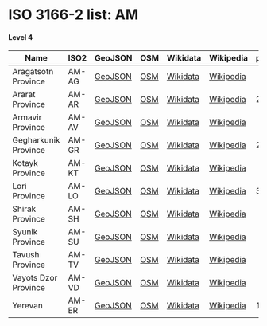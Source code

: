 # ISO 3166-2 list: AM


#### Level 4
Name | ISO2 | GeoJSON | OSM | Wikidata | Wikipedia | population 
--- | --- | --- | --- | --- | --- | --- 
Aragatsotn Province | AM-AG | [GeoJSON](../../export/geojson/q7/iso2/AM/AM-AG.geojson) | [OSM](https://www.openstreetmap.org/relation/3917110) | [Wikidata](https://www.wikidata.org/wiki/Q17915) | [Wikipedia](http://en.wikipedia.org/wiki/hy%3A%D4%B1%D6%80%D5%A1%D5%A3%D5%A1%D5%AE%D5%B8%D5%BF%D5%B6%D5%AB%20%D5%B4%D5%A1%D6%80%D5%A6) | 
Ararat Province | AM-AR | [GeoJSON](../../export/geojson/q7/iso2/AM/AM-AR.geojson) | [OSM](https://www.openstreetmap.org/relation/364083) | [Wikidata](https://www.wikidata.org/wiki/Q199880) | [Wikipedia](http://en.wikipedia.org/wiki/hy%3A%D4%B1%D6%80%D5%A1%D6%80%D5%A1%D5%BF%D5%AB%20%D5%B4%D5%A1%D6%80%D5%A6) | 260367
Armavir Province | AM-AV | [GeoJSON](../../export/geojson/q7/iso2/AM/AM-AV.geojson) | [OSM](https://www.openstreetmap.org/relation/364086) | [Wikidata](https://www.wikidata.org/wiki/Q201147) | [Wikipedia](http://en.wikipedia.org/wiki/hy%3A%D4%B1%D6%80%D5%B4%D5%A1%D5%BE%D5%AB%D6%80%D5%AB%20%D5%B4%D5%A1%D6%80%D5%A6) | 
Gegharkunik Province | AM-GR | [GeoJSON](../../export/geojson/q7/iso2/AM/AM-GR.geojson) | [OSM](https://www.openstreetmap.org/relation/364080) | [Wikidata](https://www.wikidata.org/wiki/Q199905) | [Wikipedia](http://en.wikipedia.org/wiki/hy%3A%D4%B3%D5%A5%D5%B2%D5%A1%D6%80%D6%84%D5%B8%D6%82%D5%B6%D5%AB%D6%84%D5%AB%20%D5%B4%D5%A1%D6%80%D5%A6) | 235075
Kotayk Province | AM-KT | [GeoJSON](../../export/geojson/q7/iso2/AM/AM-KT.geojson) | [OSM](https://www.openstreetmap.org/relation/364084) | [Wikidata](https://www.wikidata.org/wiki/Q4511) | [Wikipedia](http://en.wikipedia.org/wiki/hy%3A%D4%BF%D5%B8%D5%BF%D5%A1%D5%B5%D6%84%D5%AB%20%D5%B4%D5%A1%D6%80%D5%A6) | 
Lori Province | AM-LO | [GeoJSON](../../export/geojson/q7/iso2/AM/AM-LO.geojson) | [OSM](https://www.openstreetmap.org/relation/364078) | [Wikidata](https://www.wikidata.org/wiki/Q200350) | [Wikipedia](http://en.wikipedia.org/wiki/hy%3A%D4%BC%D5%B8%D5%BC%D5%B8%D6%82%20%D5%B4%D5%A1%D6%80%D5%A6) | 392300
Shirak Province | AM-SH | [GeoJSON](../../export/geojson/q7/iso2/AM/AM-SH.geojson) | [OSM](https://www.openstreetmap.org/relation/364077) | [Wikidata](https://www.wikidata.org/wiki/Q201063) | [Wikipedia](http://en.wikipedia.org/wiki/hy%3A%D5%87%D5%AB%D6%80%D5%A1%D5%AF%D5%AB%20%D5%B4%D5%A1%D6%80%D5%A6) | 
Syunik Province | AM-SU | [GeoJSON](../../export/geojson/q7/iso2/AM/AM-SU.geojson) | [OSM](https://www.openstreetmap.org/relation/364082) | [Wikidata](https://www.wikidata.org/wiki/Q2523428) | [Wikipedia](http://en.wikipedia.org/wiki/ru%3A%D0%A1%D1%8E%D0%BD%D0%B8%D0%BA%D1%81%D0%BA%D0%B0%D1%8F%20%D0%BE%D0%B1%D0%BB%D0%B0%D1%81%D1%82%D1%8C) | 
Tavush Province | AM-TV | [GeoJSON](../../export/geojson/q7/iso2/AM/AM-TV.geojson) | [OSM](https://www.openstreetmap.org/relation/364079) | [Wikidata](https://www.wikidata.org/wiki/Q201140) | [Wikipedia](http://en.wikipedia.org/wiki/hy%3A%D5%8F%D5%A1%D5%BE%D5%B8%D6%82%D5%B7%D5%AB%20%D5%B4%D5%A1%D6%80%D5%A6) | 
Vayots Dzor Province | AM-VD | [GeoJSON](../../export/geojson/q7/iso2/AM/AM-VD.geojson) | [OSM](https://www.openstreetmap.org/relation/364081) | [Wikidata](https://www.wikidata.org/wiki/Q200124) | [Wikipedia](http://en.wikipedia.org/wiki/hy%3A%D5%8E%D5%A1%D5%B5%D5%B8%D6%81%20%D5%B1%D5%B8%D6%80%D5%AB%20%D5%B4%D5%A1%D6%80%D5%A6) | 
Yerevan | AM-ER | [GeoJSON](../../export/geojson/q7/iso2/AM/AM-ER.geojson) | [OSM](https://www.openstreetmap.org/relation/364087) | [Wikidata](https://www.wikidata.org/wiki/Q1953) | [Wikipedia](http://en.wikipedia.org/wiki/en%3AYerevan) | 1075800
